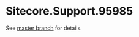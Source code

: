 # Sitecore.Support.95985

See [master branch](https://github.com/sitecoresupport/Sitecore.Support.95985) for details.